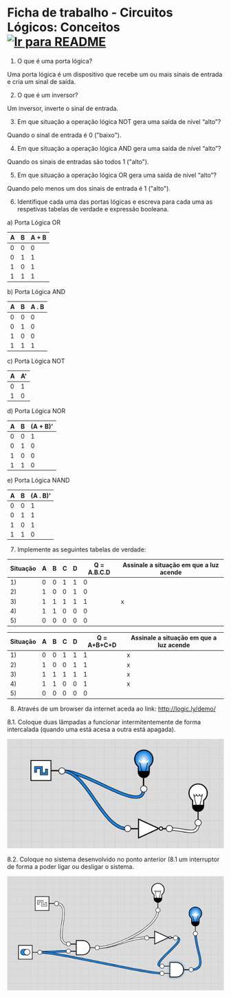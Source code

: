 # Ficha de trabalho - Circuitos Lógicos: Conceitos &nbsp; [![Ir para README](https://img.shields.io/badge/Indice-Verde?style=for-the-badge)](../../README.md#indice)

1. O que é uma porta lógica? 

Uma porta lógica é um dispositivo que recebe um ou mais sinais de entrada e cria um sinal de saída.

2. O que é um inversor? 

Um inversor, inverte o sinal de entrada.

3. Em que situação a operação lógica NOT gera uma saída de nível “alto”?

Quando o sinal de entrada é 0 ("baixo").

4. Em que situação a operação lógica AND gera uma saída de nível “alto”?

Quando os sinais de entradas são todos 1 ("alto").

5. Em que situação a operação lógica OR gera uma saída de nível “alto”?

Quando pelo menos um dos sinais de entrada é 1 ("alto").

6. Identifique cada uma das portas lógicas e escreva para cada uma as respetivas tabelas de verdade e expressão booleana.

a)
Porta Lógica OR

| A   | B   | A + B |
| --- | --- | ----- |
| 0   | 0   | 0     |
| 0   | 1   | 1     |
| 1   | 0   | 1     |
| 1   | 1   | 1     |

b)
Porta Lógica AND

| A   | B   | A . B |
| --- | --- | ----- |
| 0   | 0   | 0     |
| 0   | 1   | 0     |
| 1   | 0   | 0     |
| 1   | 1   | 1     |

c)
Porta Lógica NOT

| A   | A'  |
| --- | --- |
| 0   | 1   |
| 1   | 0   |


d) 
Porta Lógica NOR

| A   | B   | (A + B)' |
| --- | --- | -------- |
| 0   | 0   | 1        |
| 0   | 1   | 0        |
| 1   | 0   | 0        |
| 1   | 1   | 0        |

e)
Porta Lógica NAND

| A   | B   | (A . B)' |
| --- | --- | -------- |
| 0   | 0   | 1        |
| 0   | 1   | 1        |
| 1   | 0   | 1        |
| 1   | 1   | 0        |

7. Implemente as seguintes tabelas de verdade:


| Situação | A   | B   | C   | D   | Q = A.B.C.D | Assinale a situação em que a luz acende |
| -------- | --- | --- | --- | --- | ----------- | --------------------------------------- |
| 1)       | 0   | 0   | 1   | 1   | 0           |                                         |
| 2)       | 1   | 0   | 0   | 1   | 0           |                                         |
| 3)       | 1   | 1   | 1   | 1   | 1           | x                                       |
| 4)       | 1   | 1   | 0   | 0   | 0           |                                         |
| 5)       | 0   | 0   | 0   | 0   | 0           |                                         |

| Situação | A   | B   | C   | D   | Q = A+B+C+D | Assinale a situação em que a luz acende |
| -------- | --- | --- | --- | --- | ----------- | --------------------------------------- |
| 1)       | 0   | 0   | 1   | 1   | 1           | x                                       |
| 2)       | 1   | 0   | 0   | 1   | 1           | x                                       |
| 3)       | 1   | 1   | 1   | 1   | 1           | x                                       |
| 4)       | 1   | 1   | 0   | 0   | 1           | x                                       |
| 5)       | 0   | 0   | 0   | 0   | 0           |                                         |

8. Através de um browser da internet aceda ao link: http://logic.ly/demo/ 

8.1. Coloque duas lâmpadas a funcionar intermitentemente de forma intercalada (quando uma está acesa a outra está apagada). 
	
![ex 8.1](../../img/ex8_1_tarefa3.png)
	
8.2. Coloque no sistema desenvolvido no ponto anterior (8.1 um interruptor de forma a poder ligar ou desligar o sistema.

![ex 8.2](../../img/ex8_2_tarefa3.png)

